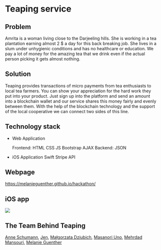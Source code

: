 # Teaping service 

## Problem 

Amrita is a woman living close to the Darjeeling hills. She is working in a tea plantation earning almost 2 $ a day for this back breaking job. She lives in a slum under unhygienic conditions and has no healthcare or education. We pay a lot of money for the amazing tea that we drink even if the actual person picking it gets almost nothing.

## Solution

Teaping provides transactions of micro payments from tea enthusiasts to local tea farmers. You can show your appreciation for the hard work they put into your product. Just sign up into the platform and send an amount into a blockchain wallet and our service shares this money fairly and evenly between them. With the help of the blockchain technology and the support of the local cooperative we can connect two sides of this line.

## Technology stack

* Web Application

    Frontend:
        HTML
        CSS
        JS
        Bootstrap
        AJAX
    Backend:
        JSON

* iOS Application
    Swift
    Stripe API

## Webpage

https://melanieguenther.github.io/hackathon/ 

## iOS app

![](ios_gif.gif)

## The Team Behind Teaping 
[Anne Schumann](https://github.com/annesbln),
[Jen](https://github.com/jennyfive),
[Małgorzata Dziubich](https://github.com/mdziubich),
[Masanori Uno](),
[Mehrdad Mansouri](https://github.com/emsoft1),
[Melanie Guenther](https://github.com/melanieguenther)
